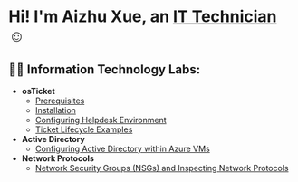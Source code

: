 <h1>Hi! I'm Aizhu Xue, an <a href="https://www.linkedin.com/in/aizhuxue/">IT Technician </a>☺</h1>

<h2>👨‍💻 Information Technology Labs:</h2>

- <b>osTicket</b>
  - [Prerequisites](https://github.com/aizhuxue007/osticket-prereqs)
  - [Installation](https://github.com/aizhuxue007/osticket-installation)
  - [Configuring Helpdesk Environment](https://github.com/aizhuxue007/osticket-postinstall)
  - [Ticket Lifecycle Examples](https://github.com/aizhuxue007/osticket-lifecycle)
- <b>Active Directory</b>
  - [Configuring Active Directory within Azure VMs](https://github.com/aizhuxue007/azure-on-prem-ad)
- <b>Network Protocols</b>
  - [Network Security Groups (NSGs) and Inspecting Network Protocols](https://github.com/aizhuxue007/azure-networking)
<!--   - [Understanding Domain Name Server (DNS) Records](https://github.com/aizhuxue007/dns-records)
  - [Network File Share and Permissions](https://github.com/aizhuxue007/fileshare-and-permissions) -->


